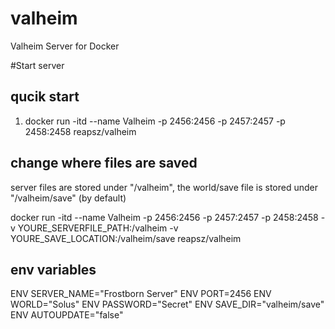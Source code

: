# valheim
Valheim Server for Docker


#Start server

## qucik start
1. docker run -itd --name Valheim -p 2456:2456 -p 2457:2457 -p 2458:2458 reapsz/valheim

## change where files are saved
server files are stored under "/valheim", the world/save file is stored under "/valheim/save" (by default)

docker run -itd --name Valheim -p 2456:2456 -p 2457:2457 -p 2458:2458 -v YOURE_SERVERFILE_PATH:/valheim -v YOURE_SAVE_LOCATION:/valheim/save reapsz/valheim

## env variables

ENV SERVER_NAME="Frostborn Server"
ENV PORT=2456
ENV WORLD="Solus"
ENV PASSWORD="Secret"
ENV SAVE_DIR="valheim/save"
ENV AUTOUPDATE="false"
